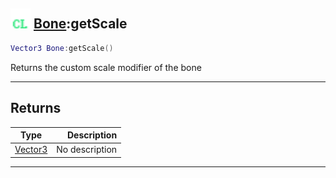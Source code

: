 ## <img src="../../.gitbook/assets/client.png" width="32" height="32" /> [Bone](../bone/README.md):getScale

```lua
Vector3 Bone:getScale()
```

Returns the custom scale modifier of the bone<br>

-----------------
## Returns

| Type   | Description |
| ------ | ----------: |
| [Vector3](../vector3/README.md) | No description |


--------